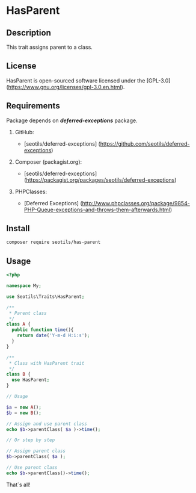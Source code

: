 # HasParent

## Description

This trait assigns parent to a class.

## License

HasParent is open-sourced software licensed under the [GPL-3.0] (https://www.gnu.org/licenses/gpl-3.0.en.html).

## Requirements

Package depends on *__deferred-exceptions__* package.

1.  GitHub:
    * [seotils/deferred-exceptions] (https://github.com/seotils/deferred-exceptions)

2.  Composer (packagist.org):
    * [seotils/deferred-exceptions] (https://packagist.org/packages/seotils/deferred-exceptions)

3.  PHPClasses:
    * [Deferred Exceptions] (http://www.phpclasses.org/package/9854-PHP-Queue-exceptions-and-throws-them-afterwards.html)

## Install

```bash
composer require seotils/has-parent
```

## Usage

```php
<?php

namespace My;

use Seotils\Traits\HasParent;

/**
 * Parent class
 */
class A {
  public function time(){
    return date('Y-m-d H:i:s');
  }
}

/**
 * Class with HasParent trait
 */
class B {
  use HasParent;
}

// Usage

$a = new A();
$b = new B();

// Assign and use parent class
echo $b->parentClass( $a )->time();

// Or step by step

// Assign parent class
$b->parentClass( $a );

// Use parent class
echo $b->parentClass()->time();

```

That`s all!
